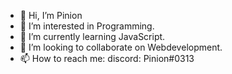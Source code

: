 - 👋 Hi, I’m Pinion
- 👀 I’m interested in Programming.
- 🌱 I’m currently learning JavaScript.
- 💞️ I’m looking to collaborate on Webdevelopment.
- 📫 How to reach me: discord: Pinion#0313

<!---
PinionsNest/PinionsNest is a ✨ special ✨ repository because its `README.md` (this file) appears on your GitHub profile.
You can click the Preview link to take a look at your changes.
--->
